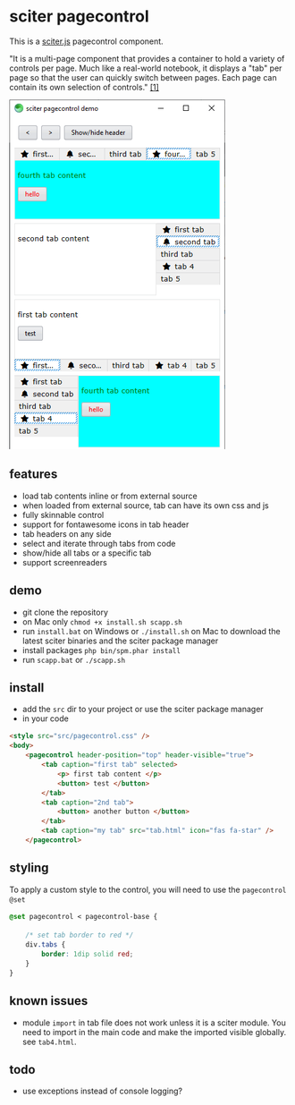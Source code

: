 # sciter pagecontrol

This is a [sciter.js](https://sciter.com/) pagecontrol component.

"It is a multi-page component that provides a container to hold a variety of controls per page. Much like a real-world notebook, it displays a "tab" per page so that the user can quickly switch between pages. Each page can contain its own selection of controls." [[1]](https://wiki.freepascal.org/TPageControl)

![sciter pagecontrol screenshot](screenshot.png)

## features

- load tab contents inline or from external source
- when loaded from external source, tab can have its own css and js
- fully skinnable control
- support for fontawesome icons in tab header
- tab headers on any side
- select and iterate through tabs from code
- show/hide all tabs or a specific tab
- support screenreaders

## demo

- git clone the repository
- on Mac only `chmod +x install.sh scapp.sh`
- run `install.bat` on Windows or `./install.sh` on Mac to download the latest sciter binaries and the sciter package manager
- install packages `php bin/spm.phar install`
- run `scapp.bat` or `./scapp.sh`

## install

- add the `src` dir to your project or use the sciter package manager
- in your code

```html
<style src="src/pagecontrol.css" />
<body>
    <pagecontrol header-position="top" header-visible="true">
        <tab caption="first tab" selected>
            <p> first tab content </p>
            <button> test </button>
        </tab>
        <tab caption="2nd tab">
            <button> another button </button>
        </tab>
        <tab caption="my tab" src="tab.html" icon="fas fa-star" />
    </pagecontrol>
```

## styling

To apply a custom style to the control, you will need to use the `pagecontrol` `@set`

```css
@set pagecontrol < pagecontrol-base {

    /* set tab border to red */
    div.tabs {
        border: 1dip solid red;
    }
}
```

## known issues

- module `import` in tab file does not work unless it is a sciter module. You need to import in the main code and make the imported visible globally. see `tab4.html`.

## todo

- use exceptions instead of console logging?
